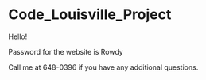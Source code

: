 # Code_Louisville_Project

Hello!

Password for the website is Rowdy

Call me at 648-0396 if you have any additional questions. 
